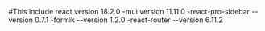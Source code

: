 #This include react version  18.2.0
-mui version 11.11.0
-react-pro-sidebar  --version 0.7.1
-formik --version 1.2.0
-react-router  --version 6.11.2




